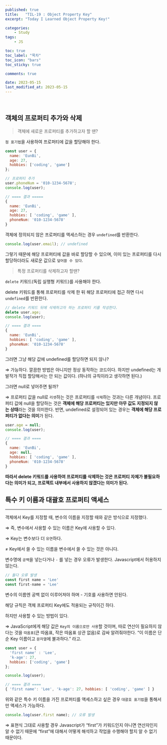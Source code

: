 ```yaml
---
published: true
title:   "TIL-19 : Object Property Key"
excerpt: "Today I Learned Object Property Key!"

categories:
    - Study
tags:
    - JS

toc: true
toc_label: "목차"
toc_icon: "bars"
toc_sticky: true

comments: true

date: 2023-05-15
last_modified_at: 2023-05-15
---
```

<br>

## 객체의 프로퍼티 추가와 삭제

> 객체에 새로운 프로퍼티를 추가하고자 할 땐?


 `점 표기법`을 사용하여 프로퍼티에 값을 할당해야 한다.

```jsx
const user = {
  name: 'EunBi',
  age: 27,
  hobbies: ['coding', 'game']
};

// 프로퍼티 추가
user.phoneNum = '010-1234-5678';
console.log(user);

// ==== 결과 =====
{
  name: 'EunBi',
  age: 27,
  hobbies: [ 'coding', 'game' ],
  phoneNum: '010-1234-5678' 
}
```

객체에 정의되지 않은 프로퍼티를 액세스하는 경우 `undefined`를 반환한다.

```jsx
console.log(user.email); // undefined
```

그렇기 때문에 해당 프로퍼티에 값을 바로 할당할 수 있으며, 이미 있는 프로퍼티를 다시 할당하더라도 새로운 값으로 `덮어쓸 수 있다`.

> 특정 프로퍼티를 삭제하고자 할땐?
> 

`delete` 키워드(독립 실행형 키워드)를 사용해야 한다.

delete 키워드를 통해 프로퍼티를 삭제 한 뒤 해당 프로퍼티에 접근 하면 다시 `undefined`를 반환한다.

```jsx
// delete 키워드 뒤에 삭제하고자 하는 프로퍼티 키를 작성한다.
delete user.age;
console.log(user);

// ==== 결과 ====
{
  name: 'EunBi',
  hobbies: [ 'coding', 'game' ],
  phoneNum: '010-1234-5678'
}
```

그러면 그냥 해당 값에 undefined를 할당하면 되지 않나?

⇒ 가능하다. 깔끔한 방법은 아니지만 정상 동작하는 코드이다. 하지만 undefined는 개발작가 직접 할당해서는 안 되는 값이다. (하나의 규칙이라고 생각하면 된다.)

그러면 null로 넣어주면 될까?

⇒ 프로퍼티 값을 null로 `리셋`하는 것은 프로퍼티를 `삭제`하는 것과는 다른 개념이다.
프로퍼티 값에 null을 할당하는 것은 **객체에 해당 프로퍼티는 있지만 아무 값도 지정되지 않는 상태**라는 것을 의미한다. 반면, undefined로 설정되어 있는 경우는 **객체에 해당 프로퍼티가 없다는 의미**가 된다.

```jsx
user.age = null;
console.log(user);

// ==== 결과 ====
{
  name: 'EunBi',
  age: null,
  hobbies: [ 'coding', 'game' ],
  phoneNum: '010-1234-5678'
}
```

**따라서 delete 키워드를 사용하여 프로퍼티를 삭제하는 것은 프로퍼티 자체가 불필요하다는 의미가 되고, 프로젝트 내부에서 사용하지 않겠다는 의미가 된다.**

## 특수 키 이름과 대괄호 프로퍼티 액세스

---

객체에서 Key를 지정할 때, 변수의 이름을 지정할 때와 같은 방식으로 지정했다.

⇒ 즉, 변수에서 사용할 수 있는 이름은 Key에 사용할 수 있다. 

⇒ Key는 변수보다 더 `유연`하다.

≠ Key에서 쓸 수 있는 이름을 변수에서 쓸 수 있는 것은 아니다.

변수명에 `공백`을 넣는다거나 `-` 를 넣는 경우 오류가 발생한다. Javascript에서 허용하지 않는다.

```jsx
// 둘다 오류 발생
const first name = 'Lee'
const first-name = 'Lee'
```

변수의 이름엔 공백 없이 이루어져야 하며 - 기호를 사용하면 안된다.

해당 규칙은 객체 프로퍼티 Key에도 적용되는 규칙이긴 하다.

하지만 사용할 수 있는 방법이 있다.

⇒ JavaScript에게 해당 값은 `Key의 이름으로만 사용`할 것이며, 따로 연산이 필요하지 않다는 것을 `따옴표`(큰 따옴표, 작은 따옴표 상관 없음)로 감싸 알려줘야한다. “이 이름은 단순 Key 이름이고 `문자열`에 불과하다.” 라고.  

```jsx
const user = {
  'first name' : 'Lee',
  'k-age': 27,
  hobbies: ['coding', 'game']
};

console.log(user);

// ==== 결과 ====
{ 'first name': 'Lee', 'k-age': 27, hobbies: [ 'coding', 'game' ] }
```

위와 같은 특수 키 이름을 가진 프로퍼티를 액세스하고 싶은 경우 `대괄호 표기법`을 통해서만 액세스가 가능하다.

```jsx
console.log(user.first name); // 오류 발생
```

⇒ 표현식 그대로 사용할 경우 Javascript가 “first”가 키워드인지 아니면 연산자인지 알 수 없기 때문에 “first”에 대해서 어떻게 해석하고 작업을 수행해야 할지 알 수 없기 때문이다.